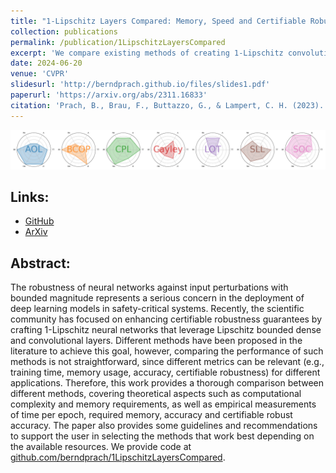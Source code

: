 ```yaml
---
title: "1-Lipschitz Layers Compared: Memory, Speed and Certifiable Robustness"
collection: publications
permalink: /publication/1LipschitzLayersCompared
excerpt: 'We compare existing methods of creating 1-Lipschitz convolutions, analysing them both theoretically as well as experimentally.'
date: 2024-06-20
venue: 'CVPR'
slidesurl: 'http://berndprach.github.io/files/slides1.pdf'
paperurl: 'https://arxiv.org/abs/2311.16833'
citation: 'Prach, B., Brau, F., Buttazzo, G., & Lampert, C. H. (2023). 1-Lipschitz Layers Compared: Memory, Speed, and Certifiable Robustness. arXiv preprint arXiv:2311.16833.'
---
```


<img src="https://github.com/berndprach/berndprach.github.io/blob/master/images/star_plot_line.png" alt="Radar plot of results" width="800"/>


## Links:
- [GitHub](https://github.com/berndprach/1LipschitzLayersCompared)
- [ArXiv](https://arxiv.org/abs/2311.16833)

## Abstract:
The robustness of neural networks against input perturbations with bounded magnitude represents a serious concern 
in the deployment of deep learning models in safety-critical systems. Recently, the scientific community has 
focused on enhancing certifiable robustness guarantees by crafting 1-Lipschitz neural networks that leverage 
Lipschitz bounded dense and convolutional layers. Different methods have been proposed in the literature to 
achieve this goal, however, comparing the performance of such methods is not straightforward, since different 
metrics can be relevant (e.g., training time, memory usage, accuracy, certifiable robustness) for different 
applications. Therefore, this work provides a thorough comparison between different methods, covering theoretical 
aspects such as computational complexity and memory requirements, as well as empirical measurements of time per 
epoch, required memory, accuracy and certifiable robust accuracy. The paper also provides some guidelines and 
recommendations to support the user in selecting the methods that work best depending on the available resources. 
We provide code at [github.com/berndprach/1LipschitzLayersCompared](https://github.com/berndprach/1LipschitzLayersCompared).

